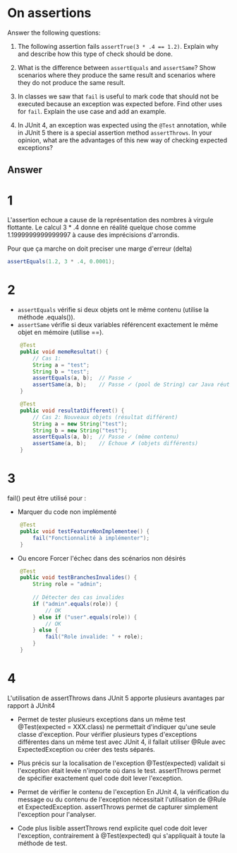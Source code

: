 # On assertions

Answer the following questions:

1. The following assertion fails `assertTrue(3 * .4 == 1.2)`. Explain why and describe how this type of check should be done.

2. What is the difference between `assertEquals` and `assertSame`? Show scenarios where they produce the same result and scenarios where they do not produce the same result.

3. In classes we saw that `fail` is useful to mark code that should not be executed because an exception was expected before. Find other uses for `fail`. Explain the use case and add an example.

4. In JUnit 4, an exception was expected using the `@Test` annotation, while in JUnit 5 there is a special assertion method `assertThrows`. In your opinion, what are the advantages of this new way of checking expected exceptions?

## Answer

# 1 

L'assertion echoue a cause de la représentation des nombres à virgule flottante. Le calcul 3 * .4 donne en réalité quelque chose comme 1.1999999999999997 à cause des imprécisions d'arrondis.

Pour que ça marche on doit preciser une marge d'erreur (delta) 

```java
assertEquals(1.2, 3 * .4, 0.0001);
```

# 2

- ```assertEquals``` vérifie si deux objets ont le même contenu (utilise la méthode .equals()).
- ```assertSame``` vérifie si deux variables référencent exactement le même objet en mémoire (utilise ==).

```java
    @Test
    public void memeResultat() {
        // Cas 1:
        String a = "test";
        String b = "test";
        assertEquals(a, b);  // Passe ✓
        assertSame(a, b);    // Passe ✓ (pool de String) car Java réutilise le même objet
    }

    @Test
    public void resultatDifferent() {
        // Cas 2: Nouveaux objets (résultat différent)
        String a = new String("test");
        String b = new String("test");
        assertEquals(a, b);  // Passe ✓ (même contenu)
        assertSame(a, b);    // Échoue ✗ (objets différents)
    }
```

# 3 
fail() peut être utilisé pour :

- Marquer du code non implémenté

```java
    @Test
    public void testFeatureNonImplementee() {
        fail("Fonctionnalité à implémenter");
    }
```

- Ou encore Forcer l'échec dans des scénarios non désirés

```java
    @Test
    public void testBranchesInvalides() {
        String role = "admin";
        
        // Détecter des cas invalides
        if ("admin".equals(role)) {
            // OK
        } else if ("user".equals(role)) {
            // OK
        } else {
            fail("Role invalide: " + role);
        }
    }
```

# 4

L'utilisation de assertThrows dans JUnit 5 apporte plusieurs avantages par rapport à JUnit4

- Permet de tester plusieurs exceptions dans un même test
@Test(expected = XXX.class) ne permettait d'indiquer qu'une seule classe d'exception. Pour vérifier plusieurs types d'exceptions différentes dans un même test avec JUnit 4, il fallait utiliser @Rule avec ExpectedException ou créer des tests séparés.

- Plus précis sur la localisation de l'exception
@Test(expected) validait si l'exception était levée n'importe où dans le test. assertThrows permet de spécifier exactement quel code doit lever l'exception.

- Permet de vérifier le contenu de l'exception
En JUnit 4, la vérification du message ou du contenu de l'exception nécessitait l'utilisation de @Rule et ExpectedException. assertThrows permet de capturer simplement l'exception pour l'analyser.

- Code plus lisible
assertThrows rend explicite quel code doit lever l'exception, contrairement à @Test(expected) qui s'appliquait à toute la méthode de test.